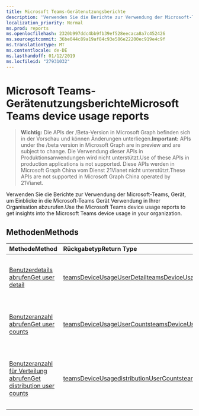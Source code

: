 ```yaml
---
title: Microsoft Teams-Gerätenutzungsberichte
description: 'Verwenden Sie die Berichte zur Verwendung der Microsoft-Teams, Gerät, um Einblicke in die Microsoft-Teams Gerät Verwendung in Ihrer Organisation abzurufen. '
localization_priority: Normal
ms.prod: reports
ms.openlocfilehash: 2320b997ddc4bb9fb39ef528eecaca8a7c452426
ms.sourcegitcommit: 36be044c89a19af84c93e586e22200ec919e4c9f
ms.translationtype: MT
ms.contentlocale: de-DE
ms.lasthandoff: 01/12/2019
ms.locfileid: "27931032"
---
```

# <a name="microsoft-teams-device-usage-reports"></a><span data-ttu-id="4c48d-103">Microsoft Teams-Gerätenutzungsberichte</span><span class="sxs-lookup"><span data-stu-id="4c48d-103">Microsoft Teams device usage reports</span></span>

> <span data-ttu-id="4c48d-104">**Wichtig:** Die APIs der /Beta-Version in Microsoft Graph befinden sich in der Vorschau und können Änderungen unterliegen.</span><span class="sxs-lookup"><span data-stu-id="4c48d-104">**Important:** APIs under the /beta version in Microsoft Graph are in preview and are subject to change.</span></span> <span data-ttu-id="4c48d-105">Die Verwendung dieser APIs in Produktionsanwendungen wird nicht unterstützt.</span><span class="sxs-lookup"><span data-stu-id="4c48d-105">Use of these APIs in production applications is not supported.</span></span> <span data-ttu-id="4c48d-106">Diese APIs werden in Microsoft Graph China vom Dienst 21Vianet nicht unterstützt.</span><span class="sxs-lookup"><span data-stu-id="4c48d-106">These APIs are not supported in Microsoft Graph China operated by 21Vianet.</span></span>

<span data-ttu-id="4c48d-107">Verwenden Sie die Berichte zur Verwendung der Microsoft-Teams, Gerät, um Einblicke in die Microsoft-Teams Gerät Verwendung in Ihrer Organisation abzurufen.</span><span class="sxs-lookup"><span data-stu-id="4c48d-107">Use the Microsoft Teams device usage reports to get insights into the Microsoft Teams device usage in your organization.</span></span> 

## <a name="methods"></a><span data-ttu-id="4c48d-108">Methoden</span><span class="sxs-lookup"><span data-stu-id="4c48d-108">Methods</span></span>

| <span data-ttu-id="4c48d-109">Methode</span><span class="sxs-lookup"><span data-stu-id="4c48d-109">Method</span></span>                                   | <span data-ttu-id="4c48d-110">Rückgabetyp</span><span class="sxs-lookup"><span data-stu-id="4c48d-110">Return Type</span></span>                              | <span data-ttu-id="4c48d-111">Beschreibung</span><span class="sxs-lookup"><span data-stu-id="4c48d-111">Description</span></span>                              |
| :--------------------------------------- | :--------------------------------------- | :--------------------------------------- |
| [<span data-ttu-id="4c48d-112">Benutzerdetails abrufen</span><span class="sxs-lookup"><span data-stu-id="4c48d-112">Get user detail</span></span>](../api/reportroot-getteamsdeviceusageuserdetail.md) | [<span data-ttu-id="4c48d-113">teamsDeviceUsageUserDetail</span><span class="sxs-lookup"><span data-stu-id="4c48d-113">teamsDeviceUsageUserDetail</span></span>](../resources/teamsdeviceusageuserdetail.md) | <span data-ttu-id="4c48d-114">Abrufen von Details zur Microsoft Teams-Gerätenutzung nach Benutzer.</span><span class="sxs-lookup"><span data-stu-id="4c48d-114">Get details about Microsoft Teams device usage by user.</span></span> |
| [<span data-ttu-id="4c48d-115">Benutzeranzahl abrufen</span><span class="sxs-lookup"><span data-stu-id="4c48d-115">Get user counts</span></span>](../api/reportroot-getteamsdeviceusageusercounts.md) | [<span data-ttu-id="4c48d-116">teamsDeviceUsageUserCounts</span><span class="sxs-lookup"><span data-stu-id="4c48d-116">teamsDeviceUsageUserCounts</span></span>](../resources/teamsdeviceusageusercounts.md) | <span data-ttu-id="4c48d-117">Abrufen der Anzahl der täglichen eindeutigen Benutzer nach Gerätetyp.</span><span class="sxs-lookup"><span data-stu-id="4c48d-117">Get the number of daily unique users by device type.</span></span> |
| [<span data-ttu-id="4c48d-118">Benutzeranzahl für Verteilung abrufen</span><span class="sxs-lookup"><span data-stu-id="4c48d-118">Get distribution user counts</span></span>](../api/reportroot-getteamsdeviceusagedistributionusercounts.md) | [<span data-ttu-id="4c48d-119">teamsDeviceUsagedistributionUserCounts</span><span class="sxs-lookup"><span data-stu-id="4c48d-119">teamsDeviceUsagedistributionUserCounts</span></span>](../resources/teamsdeviceusagedistributionusercounts.md) | <span data-ttu-id="4c48d-120">Abrufen der Anzahl der eindeutigen Benutzer nach Gerätetyp im ausgewählten Zeitraum.</span><span class="sxs-lookup"><span data-stu-id="4c48d-120">Get the number of unique users by device type over the selected time period.</span></span> |
